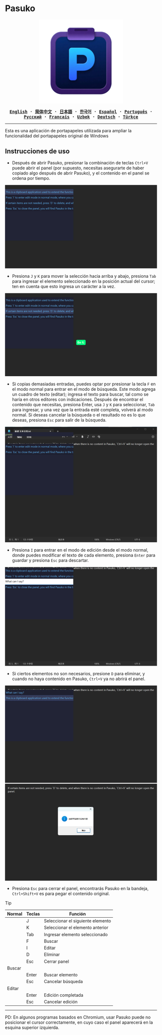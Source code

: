 # Pasuko

<p align="center" style="text-align: center">
  <img src="./assets/images/logo.png" width="55%"><br/>
</p>

<div align="center">
<strong>
<samp>

[English](README.md) · [简体中文](README.zh.md) · [日本語](README.ja.md) ·
[한국어](README.ko.md) · [Español](README.es.md) · [Português](README.pt-br.md) ·
[Русский](README.ru.md) · [Francais](README.fr.md) · [Uzbek](README.uz.md) · [Deutsch](README.de.md) ·
[Türkçe](README.tr.md)

</samp>
</strong>
</div>

---
Esta es una aplicación de portapapeles utilizada para ampliar la funcionalidad del portapapeles original de Windows

## Instrucciones de uso

- Después de abrir Pasuko, presionar la combinación de teclas `Ctrl+V` puede abrir el panel (por supuesto, necesitas asegurarte de haber copiado algo después de abrir Pasuko), y el contenido en el panel se ordena por tiempo.

![pic1](./assets/images/pic1.png)

- Presiona `J` y `K` para mover la selección hacia arriba y abajo, presiona `Tab` para ingresar el elemento seleccionado en la posición actual del cursor; ten en cuenta que esto ingresa un carácter a la vez.

![pic2](./assets/images/pic2.png)

- Si copias demasiadas entradas, puedes optar por presionar la tecla `F` en el modo normal para entrar en el modo de búsqueda. Este modo agrega un cuadro de texto (editar); ingresa el texto para buscar, tal como se haría en otros editores con indicaciones. Después de encontrar el contenido que necesitas, presiona Enter, usa `J` y `K` para seleccionar, `Tab` para ingresar, y una vez que la entrada esté completa, volverá al modo normal. Si deseas cancelar la búsqueda o el resultado no es lo que deseas, presiona `Esc` para salir de la búsqueda.

![pic3](./assets/images/pic3.png)

- Presiona `I` para entrar en el modo de edición desde el modo normal, donde puedes modificar el texto de cada elemento, presiona `Enter` para guardar y presiona `Esc` para descartar.

![pic4](./assets/images/pic4.png)

- Si ciertos elementos no son necesarios, presione `D` para eliminar, y cuando no haya contenido en Pasuko, `Ctrl+V` ya no abrirá el panel.

![pic5](./assets/images/pic5.png)  ![pic6](./assets/images/pic6.png)

- Presiona `Esc` para cerrar el panel, encontrarás Pasuko en la bandeja, `Ctrl+Shift+V` es para pegar el contenido original.

> [!TIP]
> |Normal|Teclas|Función|
> |---|---|---|
> ||J|Seleccionar el siguiente elemento|
> ||K|Seleccionar el elemento anterior|
> ||Tab|Ingresar elemento seleccionado|
> ||F|Buscar|
> ||I|Editar|
> ||D|Eliminar|
> ||Esc|Cerrar panel|
> |Buscar|||
> ||Enter|Buscar elemento|
> ||Esc|Cancelar búsqueda|
> |Editar|||
> ||Enter|Edición completada|
> ||Esc|Cancelar edición|

---
PD: En algunos programas basados en Chromium, usar Pasuko puede no posicionar el cursor correctamente, en cuyo caso el panel aparecerá en la esquina superior izquierda.
